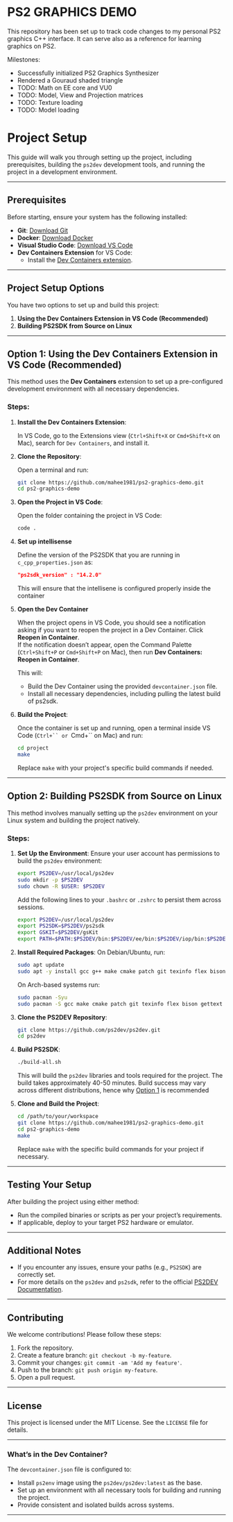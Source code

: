 # PS2 GRAPHICS DEMO

This repository has been set up to track code changes to my personal PS2 graphics C++ interface. It can serve also as a reference for learning graphics on PS2.

Milestones:
 - Successfully initialized PS2 Graphics Synthesizer
 - Rendered a Gouraud shaded triangle
 - TODO: Math on EE core and VU0
 - TODO: Model, View and Projection matrices
 - TODO: Texture loading
 - TODO: Model loading


# Project Setup

This guide will walk you through setting up the project, including prerequisites, building the `ps2dev` development tools, and running the project in a development environment.

---

## **Prerequisites**

Before starting, ensure your system has the following installed:

- **Git**: [Download Git](https://git-scm.com/)
- **Docker**: [Download Docker](https://www.docker.com/)
- **Visual Studio Code**: [Download VS Code](https://code.visualstudio.com/)
- **Dev Containers Extension** for VS Code:
  - Install the [Dev Containers extension](https://marketplace.visualstudio.com/items?itemName=ms-vscode-remote.remote-containers).

---

## **Project Setup Options**

You have two options to set up and build this project:

1. **Using the Dev Containers Extension in VS Code (Recommended)**  
2. **Building PS2SDK from Source on Linux**

---

## **Option 1: Using the Dev Containers Extension in VS Code (Recommended)**

This method uses the **Dev Containers** extension to set up a pre-configured development environment with all necessary dependencies.

### **Steps**:

1. **Install the Dev Containers Extension**:

   In VS Code, go to the Extensions view (`Ctrl+Shift+X` or `Cmd+Shift+X` on Mac), search for `Dev Containers`, and install it.

2. **Clone the Repository**:

   Open a terminal and run:
   ```bash
   git clone https://github.com/mahee1981/ps2-graphics-demo.git
   cd ps2-graphics-demo
   ```

3. **Open the Project in VS Code**:

   Open the folder containing the project in VS Code:
   ```bash
   code .
   ```

4. **Set up intellisense** 

    Define the version of the PS2SDK that you are running in `c_cpp_properties.json` as:
    ```json
    "ps2sdk_version" : "14.2.0"
    ```
    This will ensure that the intellisene is configured properly inside the container

5. **Open the Dev Container**

   When the project opens in VS Code, you should see a notification asking if you want to reopen the project in a Dev Container. Click **Reopen in Container**.  
   If the notification doesn’t appear, open the Command Palette (`Ctrl+Shift+P` or `Cmd+Shift+P` on Mac), then run **Dev Containers: Reopen in Container**.

   This will:
   - Build the Dev Container using the provided `devcontainer.json` file.
   - Install all necessary dependencies, including pulling the latest build of ps2sdk.

6. **Build the Project**:

   Once the container is set up and running, open a terminal inside VS Code (`Ctrl+`` or `Cmd+`` on Mac) and run:
   ```bash
   cd project
   make
   ```

   Replace `make` with your project's specific build commands if needed.

---

## **Option 2: Building PS2SDK from Source on Linux**

This method involves manually setting up the `ps2dev` environment on your Linux system and building the project natively.

### **Steps**:

1. **Set Up the Environment**:
   Ensure your user account has permissions to build the `ps2dev` environment:
   ```bash
   export PS2DEV=/usr/local/ps2dev
   sudo mkdir -p $PS2DEV
   sudo chown -R $USER: $PS2DEV
   ```

   Add the following lines to your `.bashrc` or `.zshrc` to persist them across sessions.
   ```bash
   export PS2DEV=/usr/local/ps2dev
   export PS2SDK=$PS2DEV/ps2sdk
   export GSKIT=$PS2DEV/gsKit
   export PATH=$PATH:$PS2DEV/bin:$PS2DEV/ee/bin:$PS2DEV/iop/bin:$PS2DEV/dvp/bin:$PS2SDK/bin
   ```


2. **Install Required Packages**:
   On Debian/Ubuntu, run:
   ```bash
   sudo apt update
   sudo apt -y install gcc g++ make cmake patch git texinfo flex bison gettext libgsl-dev libgmp3-dev libmpfr-dev libmpc-dev zlib1g-dev autopoint
   ```
   On Arch-based systems run:
   ```bash
   sudo pacman -Syu
   sudo pacman -S gcc make cmake patch git texinfo flex bison gettext gsl gmp mpfr libmpc zlib boost
   ```

3. **Clone the PS2DEV Repository**:
   ```bash
   git clone https://github.com/ps2dev/ps2dev.git
   cd ps2dev
   ```

3. **Build PS2SDK**:
   ```bash
   ./build-all.sh
   ```

   This will build the `ps2dev` libraries and tools required for the project. The build takes approximately 40-50 minutes. Build success may vary across different distributions, hence why [Option 1](#option-1-using-the-dev-containers-extension-in-vs-code-recommended) is recommended 

5. **Clone and Build the Project**:
   ```bash
   cd /path/to/your/workspace
   git clone https://github.com/mahee1981/ps2-graphics-demo.git
   cd ps2-graphics-demo
   make
   ```

   Replace `make` with the specific build commands for your project if necessary.

---

## **Testing Your Setup**

After building the project using either method:

- Run the compiled binaries or scripts as per your project’s requirements.
- If applicable, deploy to your target PS2 hardware or emulator.

---

## **Additional Notes**

- If you encounter any issues, ensure your paths (e.g., `PS2SDK`) are correctly set.
- For more details on the `ps2dev` and `ps2sdk`, refer to the official [PS2DEV Documentation](https://github.com/ps2dev/ps2dev).

---

## **Contributing**

We welcome contributions! Please follow these steps:

1. Fork the repository.
2. Create a feature branch: `git checkout -b my-feature`.
3. Commit your changes: `git commit -am 'Add my feature'`.
4. Push to the branch: `git push origin my-feature`.
5. Open a pull request.

---

## **License**

This project is licensed under the MIT License. See the `LICENSE` file for details.

---

### **What’s in the Dev Container?**

The `devcontainer.json` file is configured to:
- Install `ps2env` image using the `ps2dev/ps2dev:latest` as the base.
- Set up an environment with all necessary tools for building and running the project.
- Provide consistent and isolated builds across systems.

---